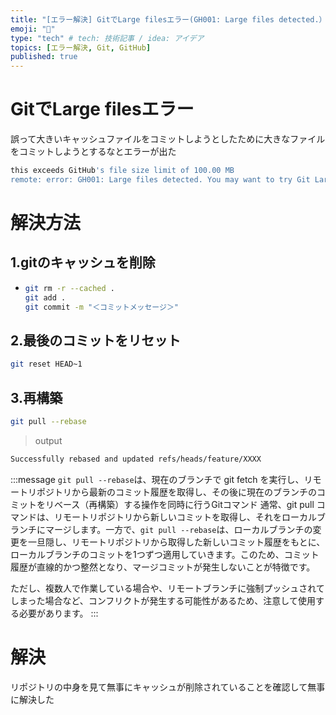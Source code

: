 ```yaml
---
title: "[エラー解決] GitでLarge filesエラー(GH001: Large files detected.）"
emoji: "🔖"
type: "tech" # tech: 技術記事 / idea: アイデア
topics: [エラー解決, Git, GitHub]
published: true
---
```


# GitでLarge filesエラー
誤って大きいキャッシュファイルをコミットしようとしたために大きなファイルをコミットしようとするなとエラーが出た
```bash
this exceeds GitHub's file size limit of 100.00 MB
remote: error: GH001: Large files detected. You may want to try Git Large File Storage
```
# 解決方法
## 1.gitのキャッシュを削除
- ```bash
  git rm -r --cached .
  git add .
  git commit -m "＜コミットメッセージ＞"
  ```
## 2.最後のコミットをリセット
```bash
git reset HEAD~1
```
## 3.再構築
```bash
git pull --rebase
```
>output
```bash
Successfully rebased and updated refs/heads/feature/XXXX
```

:::message
`git pull --rebase`は、現在のブランチで git fetch を実行し、リモートリポジトリから最新のコミット履歴を取得し、その後に現在のブランチのコミットをリベース（再構築）する操作を同時に行うGitコマンド
通常、git pull コマンドは、リモートリポジトリから新しいコミットを取得し、それをローカルブランチにマージします。一方で、`git pull --rebase`は、ローカルブランチの変更を一旦隠し、リモートリポジトリから取得した新しいコミット履歴をもとに、ローカルブランチのコミットを1つずつ適用していきます。このため、コミット履歴が直線的かつ整然となり、マージコミットが発生しないことが特徴です。

ただし、複数人で作業している場合や、リモートブランチに強制プッシュされてしまった場合など、コンフリクトが発生する可能性があるため、注意して使用する必要があります。
:::

# 解決
リポジトリの中身を見て無事にキャッシュが削除されていることを確認して無事に解決した






